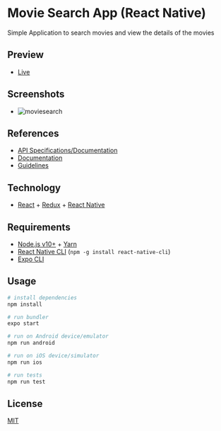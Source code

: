 # Movie Search App (React Native)

Simple Application to search movies and view the details of the movies

## Preview
- [Live](https://expo.io/@anirudha4/projects/movie-search-app)

## Screenshots
- ![moviesearch](https://firebasestorage.googleapis.com/v0/b/dynamite-beff5.appspot.com/o/WhatsApp%20Image%202021-01-07%20at%206.34.54%20PM.jpeg?alt=media&token=4ab69b68-c060-4a43-879a-656ae7138107)

## References

- [API Specifications/Documentation](https://starterspecapi.docs.apiary.io/)
- [Documentation](./docs)
- [Guidelines](https://github.com/emiketic/helloworld-dev/tree/master/docs/guidelines)

## Technology

- [React](https://reactjs.org/) + [Redux](https://redux.js.org/) + [React Native](https://facebook.github.io/react-native/)

## Requirements

- [Node.js v10+](https://nodejs.org/) + [Yarn](https://yarnpkg.com/)
- [React Native CLI](https://www.npmjs.com/package/react-native-cli) (`npm -g install react-native-cli`)
- [Expo CLI](https://docs.expo.io/workflow/expo-cli/)


## Usage

```sh
# install dependencies
npm install

# run bundler
expo start

# run on Android device/emulator
npm run android

# run on iOS device/simulator
npm run ios

# run tests
npm run test

```

## License
[MIT](https://choosealicense.com/licenses/mit/)


